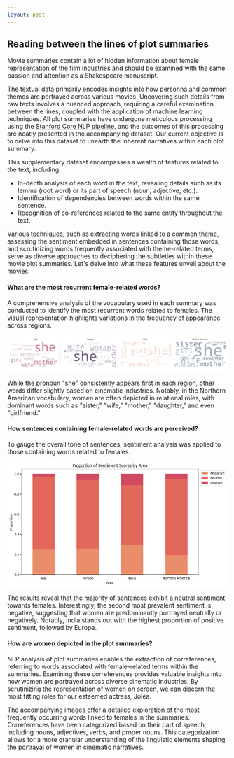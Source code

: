 ```yaml
---
layout: post
---
```


## Reading between the lines of plot summaries

Movie summaries contain a lot of hidden information about female representation of the film industries and should be examined with the same passion and attention as a Shakespeare manuscript. 

The textual data primarily encodes insights into how personna and common themes are portrayed across various movies. Uncovering such details from raw texts involves a nuanced approach, requiring a careful examination between the lines, coupled with the application of machine learning techniques. All plot summaries have undergone meticulous processing using the [Stanford Core NLP pipeline](https://stanfordnlp.github.io/CoreNLP/pipeline.html), and the outcomes of this processing are neatly presented in the accompanying dataset. Our current objective is to delve into this dataset to unearth the inherent narratives within each plot summary.

This supplementary dataset encompasses a wealth of features related to the text, including:
- In-depth analysis of each word in the text, revealing details such as its lemma (root word) or its part of speech (noun, adjective, etc.).
- Identification of dependencies between words within the same sentence.
- Recognition of co-references related to the same entity throughout the text.

Various techniques, such as extracting words linked to a common theme, assessing the sentiment embedded in sentences containing those words, and scrutinizing words frequently associated with theme-related terms, serve as diverse approaches to deciphering the subtleties within these movie plot summaries. Let's delve into what these features unveil about the movies.


#### What are the most recurrent female-related words?

A comprehensive analysis of the vocabulary used in each summary was conducted to identify the most recurrent words related to females. The visual representation highlights variations in the frequency of appearance across regions. 

![tokens](plots/tokens_wordcloud.png)

While the pronoun "she" consistently appears first in each region, other words differ slightly based on cinematic industries. Notably, in the Northern American vocabulary, women are often depicted in relational roles, with dominant words such as "sister," "wife," "mother," "daughter," and even "girlfriend."

#### How sentences containing female-related words are perceived?

To gauge the overall tone of sentences, sentiment analysis was applied to those containing words related to females. 

![sentiment](plots/sentiment_scores.png)

The results reveal that the majority of sentences exhibit a neutral sentiment towards females. Interestingly, the second most prevalent sentiment is negative, suggesting that women are predominantly portrayed neutrally or negatively. Notably, India stands out with the highest proportion of positive sentiment, followed by Europe.

#### How are women depicted in the plot summaries?

NLP analysis of plot summaries enables the extraction of correferences, referring to words associated with female-related terms within the summaries. Examining these correferences provides valuable insights into how women are portrayed across diverse cinematic industries. By scrutinizing the representation of women on screen, we can discern the most fitting roles for our esteemed actress, Joléa.

The accompanying images offer a detailed exploration of the most frequently occurring words linked to females in the summaries. Correferences have been categorized based on their part of speech, including nouns, adjectives, verbs, and proper nouns. This categorization allows for a more granular understanding of the linguistic elements shaping the portrayal of women in cinematic narratives.

<html lang="en">
<head>
    <meta charset="UTF-8">
    <meta name="viewport" content="width=device-width, initial-scale=1.0">
    <title>Interactive Image Selector</title>
    <style>
        #imageContainer {
            text-align: center;
            margin-top: 20px;
        }

        #imageSelector {
            border-radius: 8px;
            padding: 8px;
            border: 1px solid #ccc;
            font-size: 16px; 
            margin-bottom: 20px;
        }

        .hidden {
            display: none;
        }

        .caption {
            margin-top: 10px;
            font-style: italic;
        }
    </style>
</head>
<body>

<div id="imageContainer">
    <label for="imageSelector">Part of speech: </label>
    <select id="imageSelector" onchange="showSelectedImage()">
        <option value="NOUN">Nouns</option>
        <option value="ADJ">Adjectives</option>
        <option value="VERB">Verbs</option>
        <option value="PROPN">Proper nouns</option>
    </select>

    <img id="NOUN" class="to-be-hidden" src="plots/NOUN_correferences_wordcloud.png" alt="Image 1">
    <div id="NOUNCaption" class="caption to-be-hidden">
        The noteworthy observation drawn from these reference plots is the prevalence of the term "husband" in the initial three regions, seemingly implying that women should be defined by their marital status. Another significant term is "home," ranking first in Asia and Europe, suggesting the perception of women as an integral part of domestic life. Notably, the term "kitchen" is discernible in Europe, reinforcing the persistent stereotype about women. <br>
        Delving into Joléa's values, we discern words like "leader" in Asia or "fighter" in India, aligning with the strong character of our actress.
    </div>

    <img id="ADJ" class="to-be-hidden hidden" src="plots/ADJ_correferences_wordcloud.png" alt="Image 2">
    <div id="ADJCaption" class="caption hidden to-be-hidden">
        Examining adjectival references reveals predominantly age-related, class-related, and emotion-related descriptors used to characterize women.
        Particularly, young women appear dominant in Asia and India, whereas middle-aged women take precedence in Europe and Northern America. <br>
        Women seem to be portrayed as strong and independent in Asia, as indicated by terms such as "successful," "battlefield," "anti-communist," and "criminal," portraying them not just as homemakers but as individuals fighting for their values. Joléa would appreciate this apparent strength. <br>
        Conversely, prevalent adjectives in Europe concerning women include "dead," "sick," "pet," "servitude," and even "suspicious." The same holds for Northern America with terms like "dead," "unobserved," "fanatical," "pregnant," and "useless."
        What actress would want to represent an industry casting women in such a degrading light? Certainly not Joléa.
    </div>

    <img id="VERB" class="to-be-hidden hidden" src="plots/VERB_correferences_wordcloud.png" alt="Image 3">
    <div id="VERBCaption" class="caption hidden to-be-hidden">
        Once again, Asia positions women in significant values-driven roles, with words like "participate," "escape," "happens," "want," and "hide-and-seek," portraying women as masters of their own destiny. <br>
        In contrast, India seems to depict women primarily as "housemaids" and "governesses," roles that do not align with Joléa's interests.
    </div>

    <img id="PROPN" class="to-be-hidden hidden" src="plots/PROPN_correferences_wordcloud.png" alt="Image 4">
    <div id="PROPNCaption" class="caption hidden to-be-hidden">
        Analyzing proper nouns related to females in summaries is intriguing as it allows us to determine if women are consistently linked to male characters. Across all regions, the prominent nouns include "father," "son," "ex-wife," "brother," and even "lover," all of which establish connections between women and men.
        
    </div>
</div>

<script>

    function showSelectedImage() {
        // Hide all images and captions
        var elements = document.querySelectorAll('.to-be-hidden');
        elements.forEach(function (element) {
            element.classList.add('hidden');
        });

        // Show the selected image and caption
        var selectedImageId = document.getElementById('imageSelector').value;
        var selectedImage = document.getElementById(selectedImageId);
        var selectedCaption = document.getElementById(selectedImageId + 'Caption');
        
        if (selectedImage && selectedCaption) {
            selectedImage.classList.remove('hidden');
            selectedCaption.classList.remove('hidden');
        }
    }
</script>

</body>
</html>


<div class="message">
    <h2> A word for Joléa's career </h2>
    <p>
        In essence, the analysis reveals nuanced portrayals of women across regions. While Asia presents strong, independent figures aligning with Joléa's values, Europe and Northern America tend to lean towards more stereotypical and negative depictions. The consistent link of women to male figures underscores a pervasive theme. We would thus recommend Joléa to go for Asia industry to have the best female representation.
    </p>
</div>
